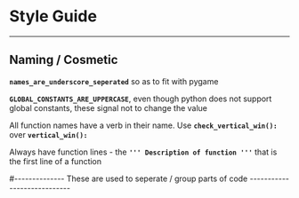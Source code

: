 # Style Guide



---
## Naming / Cosmetic

**`names_are_underscore_seperated`** so as to fit with pygame

**`GLOBAL_CONSTANTS_ARE_UPPERCASE`**, even though python does not support global constants, these signal not to change the value

All function names have a verb in their name. Use **`check_vertical_win():`** over **`vertical_win():`**

Always have function lines - the **`''' Description of function '''`** that is the first line of a function

\#-------------- These are used to seperate / group parts of code ----------------------------
